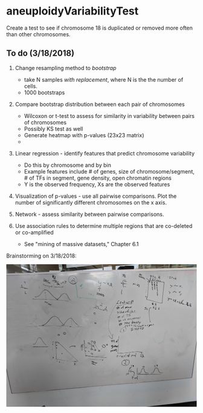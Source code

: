 # aneuploidyVariabilityTest
Create a test to see if chromosome 18 is duplicated or removed more often than other chromosomes.

## To do (3/18/2018)

1. Change resampling method to *bootstrap* 
	- take N samples *with replacement*, where N is the the number of cells.
	- 1000 bootstraps
	
2. Compare bootstrap distribution between each pair of chromosomes
	- Wilcoxon or t-test to assess for similarity in variability between pairs of chromosomes
	- Possibly KS test as well
	- Generate heatmap with p-values (23x23 matrix)
	- 

3. Linear regression - identify features that predict chromosome variability
	- Do this by chromosome and by bin
	- Example features include # of genes, size of chromosome/segment, # of TFs in segment, gene density, open chromatin regions
	- Y is the observed frequency, Xs are the observed features

4. Visualization of p-values - use all pairwise comparisons. Plot the number of significantly different chromosomes on the x axis.

5. Network - assess similarity between pairwise comparisons.

6. Use association rules to determine multiple regions that are co-deleted or co-amplified
	- See "mining of massive datasets," Chapter 6.1

Brainstorming on 3/18/2018:

![](images/2018_03_12_brainstorm.jpg)
